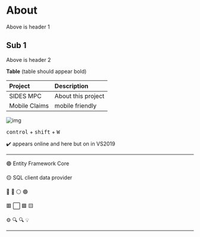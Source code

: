 ﻿# About

Above is header 1

## Sub 1

Above is header 2

**Table**  (table should appear bold)

| Project  |  Description  |
| :---         |  :---  |
| SIDES MPC  | About this project  |
| Mobile Claims  | mobile friendly |


![img](https://img.shields.io/badge/OED-Test-brightgreen)

<kbd>control</kbd> + <kbd>shift</kbd> + <kbd>W</kbd><br>

:heavy_check_mark: appears online and here but on in VS2019

----


:purple_circle: Entity Framework Core

:yellow_circle: SQL client data provider

:red_circle:  :radio_button: :white_circle: :green_circle:

:red_square: :white_large_square: 	:green_square: 	:yellow_square:

:gear:   :mag:   :mag:
:bulb:


---
